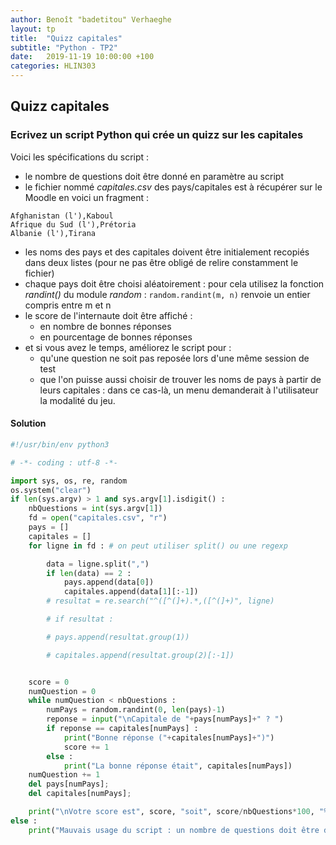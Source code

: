 ```yaml
---
author: Benoît "badetitou" Verhaeghe
layout: tp
title:  "Quizz capitales"
subtitle: "Python - TP2"
date:   2019-11-19 10:00:00 +100
categories: HLIN303
---
```


## Quizz capitales

### Ecrivez un script Python qui crée un quizz sur les capitales

Voici les spécifications du script :

- le nombre de questions doit être donné en paramètre au script
- le fichier nommé *capitales.csv* des pays/capitales est à récupérer sur le Moodle
en voici un fragment :

```no
Afghanistan (l'),Kaboul
Afrique du Sud (l'),Prétoria
Albanie (l'),Tirana
```

- les noms des pays et des capitales doivent être initialement recopiés dans deux listes (pour ne pas être obligé de relire constamment le fichier)
- chaque pays doit être choisi aléatoirement :
pour cela utilisez la fonction *randint()* du module *random* :
`random.randint(m, n)` renvoie un entier compris entre m et n
- le score de l'internaute doit être affiché :
  - en nombre de bonnes réponses
  - en pourcentage de bonnes réponses
- et si vous avez le temps, améliorez le script pour :
  - qu'une question ne soit pas reposée lors d'une même session de test
  - que l'on puisse aussi choisir de trouver les noms de pays à partir de leurs capitales : dans ce cas-là, un menu demanderait à l'utilisateur la modalité du jeu.

#### Solution

```py
#!/usr/bin/env python3

# -*- coding : utf-8 -*-

import sys, os, re, random
os.system("clear")
if len(sys.argv) > 1 and sys.argv[1].isdigit() :
    nbQuestions = int(sys.argv[1])
    fd = open("capitales.csv", "r")
    pays = []
    capitales = []
    for ligne in fd : # on peut utiliser split() ou une regexp

        data = ligne.split(",")
        if len(data) == 2 :
            pays.append(data[0])
            capitales.append(data[1][:-1])
        # resultat = re.search("^([^(]+).*,([^(]+)", ligne)

        # if resultat :

        # pays.append(resultat.group(1))

        # capitales.append(resultat.group(2)[:-1])


    score = 0
    numQuestion = 0
    while numQuestion < nbQuestions :
        numPays = random.randint(0, len(pays)-1)
        reponse = input("\nCapitale de "+pays[numPays]+" ? ")
        if reponse == capitales[numPays] :
            print("Bonne réponse ("+capitales[numPays]+")")
            score += 1
        else :
            print("La bonne réponse était", capitales[numPays])
    numQuestion += 1
    del pays[numPays];
    del capitales[numPays];

    print("\nVotre score est", score, "soit", score/nbQuestions*100, "%")
else :
    print("Mauvais usage du script : un nombre de questions doit être donné en parametre !")
```
